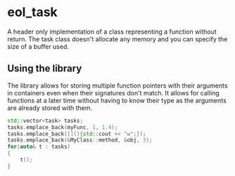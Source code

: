# eol_task
A header only implementation of a class representing a function without return.
The task class doesn't allocate any memory and you can specify the size of a buffer used.
## Using the library
The library allows for storing multiple function pointers with their arguments in containers even when their signatures don't match.
It allows for calling functions at a later time without having to know their type as the arguments are already stored with them.
```c++
std::vector<task> tasks;
tasks.emplace_back(myFunc, 1, 1.4);
tasks.emplace_back([](){std::cout << "w";});
tasks.emplace_back(&MyClass::method, &obj, 3);
for(auto& t : tasks)
{
	t();
}
```
